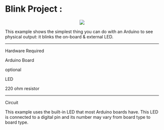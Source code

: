 # Blink Project :
<p align="center">
        <img src="https://linuxhint.com/wp-content/uploads/2022/01/function-in-Arduino-5.gif">
    </a>
</p>
<p>
This example shows the simplest thing you can do with an Arduino to see physical output: it blinks the on-board & external LED.
        
 ----------------------------------------
 
 Hardware Required
 
 Arduino Board
 
 optional
 
 LED
 
 220 ohm resistor
 
 ----------------------------------------
 
 Circuit
 
 This example uses the built-in LED that most Arduino boards have. This LED is connected to a digital pin and its number may vary from board type to board type.
</p>
